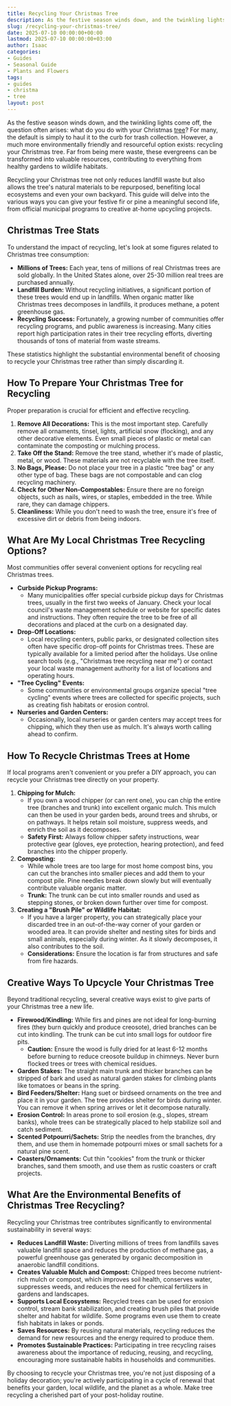 ```yaml
---
title: Recycling Your Christmas Tree
description: As the festive season winds down, and the twinkling lights come off, the question often arises what do you do with your Christmas tree?
slug: /recycling-your-christmas-tree/
date: 2025-07-10 00:00:00+00:00
lastmod: 2025-07-10 00:00:00+03:00
author: Isaac
categories:
- Guides
- Seasonal Guide
- Plants and Flowers
tags:
- guides
- christma
- tree
layout: post
---
```

As the festive season winds down, and the twinkling lights come off, the question often arises: what do you do with your Christmas [tree](https://pestpolicy.com/christmas-tree-faq/)? For many, the default is simply to haul it to the curb for trash collection. However, a much more environmentally friendly and resourceful option exists: recycling your Christmas tree. Far from being mere waste, these evergreens can be transformed into valuable resources, contributing to everything from healthy gardens to wildlife habitats.

Recycling your Christmas tree not only reduces landfill waste but also allows the tree's natural materials to be repurposed, benefiting local ecosystems and even your own backyard. This guide will delve into the various ways you can give your festive fir or pine a meaningful second life, from official municipal programs to creative at-home upcycling projects.

## Christmas Tree Stats

To understand the impact of recycling, let's look at some figures related to Christmas tree consumption:

* **Millions of Trees:** Each year, tens of millions of real Christmas trees are sold globally. In the United States alone, over 25-30 million real trees are purchased annually.
* **Landfill Burden:** Without recycling initiatives, a significant portion of these trees would end up in landfills. When organic matter like Christmas trees decomposes in landfills, it produces methane, a potent greenhouse gas.
* **Recycling Success:** Fortunately, a growing number of communities offer recycling programs, and public awareness is increasing. Many cities report high participation rates in their tree recycling efforts, diverting thousands of tons of material from waste streams.

These statistics highlight the substantial environmental benefit of choosing to recycle your Christmas tree rather than simply discarding it.

## How To Prepare Your Christmas Tree for Recycling

Proper preparation is crucial for efficient and effective recycling.

1.  **Remove All Decorations:** This is the most important step. Carefully remove all ornaments, tinsel, lights, artificial snow (flocking), and any other decorative elements. Even small pieces of plastic or metal can contaminate the composting or mulching process.
2.  **Take Off the Stand:** Remove the tree stand, whether it's made of plastic, metal, or wood. These materials are not recyclable with the tree itself.
3.  **No Bags, Please:** Do not place your tree in a plastic "tree bag" or any other type of bag. These bags are not compostable and can clog recycling machinery.
4.  **Check for Other Non-Compostables:** Ensure there are no foreign objects, such as nails, wires, or staples, embedded in the tree. While rare, they can damage chippers.
5.  **Cleanliness:** While you don't need to wash the tree, ensure it's free of excessive dirt or debris from being indoors.

## What Are My Local Christmas Tree Recycling Options?

Most communities offer several convenient options for recycling real Christmas trees.

* **Curbside Pickup Programs:**
    * Many municipalities offer special curbside pickup days for Christmas trees, usually in the first two weeks of January. Check your local council's waste management schedule or website for specific dates and instructions. They often require the tree to be free of all decorations and placed at the curb on a designated day.
* **Drop-Off Locations:**
    * Local recycling centers, public parks, or designated collection sites often have specific drop-off points for Christmas trees. These are typically available for a limited period after the holidays. Use online search tools (e.g., "Christmas tree recycling near me") or contact your local waste management authority for a list of locations and operating hours.
* **"Tree Cycling" Events:**
    * Some communities or environmental groups organize special "tree cycling" events where trees are collected for specific projects, such as creating fish habitats or erosion control.
* **Nurseries and Garden Centers:**
    * Occasionally, local nurseries or garden centers may accept trees for chipping, which they then use as mulch. It's always worth calling ahead to confirm.

## How To Recycle Christmas Trees at Home

If local programs aren't convenient or you prefer a DIY approach, you can recycle your Christmas tree directly on your property.

1.  **Chipping for Mulch:**
    * If you own a wood chipper (or can rent one), you can chip the entire tree (branches and trunk) into excellent organic mulch. This mulch can then be used in your garden beds, around trees and shrubs, or on pathways. It helps retain soil moisture, suppress weeds, and enrich the soil as it decomposes.
    * **Safety First:** Always follow chipper safety instructions, wear protective gear (gloves, eye protection, hearing protection), and feed branches into the chipper properly.
2.  **Composting:**
    * While whole trees are too large for most home compost bins, you can cut the branches into smaller pieces and add them to your compost pile. Pine needles break down slowly but will eventually contribute valuable organic matter.
    * **Trunk:** The trunk can be cut into smaller rounds and used as stepping stones, or broken down further over time for compost.
3.  **Creating a "Brush Pile" or Wildlife Habitat:**
    * If you have a larger property, you can strategically place your discarded tree in an out-of-the-way corner of your garden or wooded area. It can provide shelter and nesting sites for birds and small animals, especially during winter. As it slowly decomposes, it also contributes to the soil.
    * **Considerations:** Ensure the location is far from structures and safe from fire hazards.

## Creative Ways To Upcycle Your Christmas Tree

Beyond traditional recycling, several creative ways exist to give parts of your Christmas tree a new life.

* **Firewood/Kindling:** While firs and pines are not ideal for long-burning fires (they burn quickly and produce creosote), dried branches can be cut into kindling. The trunk can be cut into small logs for outdoor fire pits.
    * **Caution:** Ensure the wood is fully dried for at least 6-12 months before burning to reduce creosote buildup in chimneys. Never burn flocked trees or trees with chemical residues.
* **Garden Stakes:** The straight main trunk and thicker branches can be stripped of bark and used as natural garden stakes for climbing plants like tomatoes or beans in the spring.
* **Bird Feeders/Shelter:** Hang suet or birdseed ornaments on the tree and place it in your garden. The tree provides shelter for birds during winter. You can remove it when spring arrives or let it decompose naturally.
* **Erosion Control:** In areas prone to soil erosion (e.g., slopes, stream banks), whole trees can be strategically placed to help stabilize soil and catch sediment.
* **Scented Potpourri/Sachets:** Strip the needles from the branches, dry them, and use them in homemade potpourri mixes or small sachets for a natural pine scent.
* **Coasters/Ornaments:** Cut thin "cookies" from the trunk or thicker branches, sand them smooth, and use them as rustic coasters or craft projects.

## What Are the Environmental Benefits of Christmas Tree Recycling?

Recycling your Christmas tree contributes significantly to environmental sustainability in several ways:

* **Reduces Landfill Waste:** Diverting millions of trees from landfills saves valuable landfill space and reduces the production of methane gas, a powerful greenhouse gas generated by organic decomposition in anaerobic landfill conditions.
* **Creates Valuable Mulch and Compost:** Chipped trees become nutrient-rich mulch or compost, which improves soil health, conserves water, suppresses weeds, and reduces the need for chemical fertilizers in gardens and landscapes.
* **Supports Local Ecosystems:** Recycled trees can be used for erosion control, stream bank stabilization, and creating brush piles that provide shelter and habitat for wildlife. Some programs even use them to create fish habitats in lakes or ponds.
* **Saves Resources:** By reusing natural materials, recycling reduces the demand for new resources and the energy required to produce them.
* **Promotes Sustainable Practices:** Participating in tree recycling raises awareness about the importance of reducing, reusing, and recycling, encouraging more sustainable habits in households and communities.

By choosing to recycle your Christmas tree, you're not just disposing of a holiday decoration; you're actively participating in a cycle of renewal that benefits your garden, local wildlife, and the planet as a whole. Make tree recycling a cherished part of your post-holiday routine.